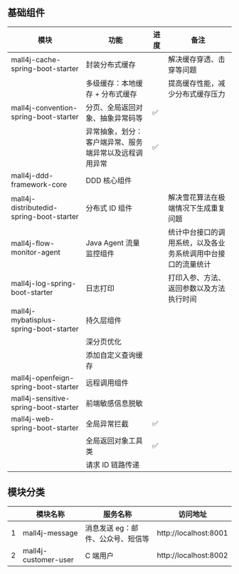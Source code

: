 ## 基础组件

| 模块 | 功能 | 进度 | 备注 |
| --- | --- | --- | --- |
| mall4j-cache-spring-boot-starter | 封装分布式缓存 |  | 解决缓存穿透、击穿等问题 |
|  | 多级缓存：本地缓存 + 分布式缓存 |  | 提高缓存性能，减少分布式缓存压力 |
| mall4j-convention-spring-boot-starter | 分页、全局返回对象、抽象异常码等 | ✅  |  |
|  | 异常抽象，划分：客户端异常、服务端异常以及远程调用异常 | ✅  |  |
| mall4j-ddd-framework-core | DDD 核心组件 |  |  |
| mall4j-distributedid-spring-boot-starter | 分布式 ID 组件 |  | 解决雪花算法在极端情况下生成重复问题 |
| mall4j-flow-monitor-agent | Java Agent 流量监控组件 |  | 统计中台接口的调用系统，以及各业务系统调用中台接口的流量统计 |
| mall4j-log-spring-boot-starter | 日志打印 |  | 打印入参、方法、返回参数以及方法执行时间 |
| mall4j-mybatisplus-spring-boot-starter | 持久层组件 |  |  |
|  | 深分页优化 |  |  |
|  | 添加自定义查询缓存 |  |  |
| mall4j-openfeign-spring-boot-starter | 远程调用组件 |  |  |
| mall4j-sensitive-spring-boot-starter | 前端敏感信息脱敏 |  |  |
| mall4j-web-spring-boot-starter | 全局异常拦截 | ✅  |  |
|  | 全局返回对象工具类 | ✅  |  |
|  | 请求 ID 链路传递 |  |  |

## 模块分类

|  | 模块名称 | 服务名称 | 访问地址 |
| --- | --- | --- | --- |
| 1 | mall4j-message | 消息发送 eg：邮件、公众号、短信等 | http://localhost:8001 |
| 2 | mall4j-customer-user | C 端用户 | http://localhost:8002 |
